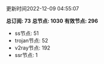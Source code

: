 更新时间2022-12-09 04:55:07

**总订阅: 73**
**总节点: 1030**
**有效节点: 296**
- ss节点: 51
- trojan节点: 52
- v2ray节点: 192
- ssr节点: 1

